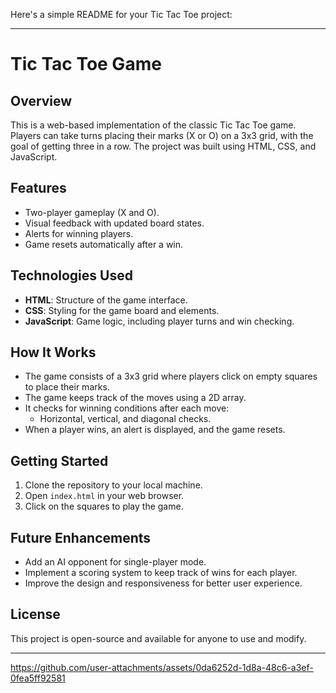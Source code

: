 Here's a simple README for your Tic Tac Toe project:

---

# Tic Tac Toe Game

## Overview

This is a web-based implementation of the classic Tic Tac Toe game. Players can take turns placing their marks (X or O) on a 3x3 grid, with the goal of getting three in a row. The project was built using HTML, CSS, and JavaScript.

## Features

- Two-player gameplay (X and O).
- Visual feedback with updated board states.
- Alerts for winning players.
- Game resets automatically after a win.

## Technologies Used

- **HTML**: Structure of the game interface.
- **CSS**: Styling for the game board and elements.
- **JavaScript**: Game logic, including player turns and win checking.

## How It Works

- The game consists of a 3x3 grid where players click on empty squares to place their marks.
- The game keeps track of the moves using a 2D array.
- It checks for winning conditions after each move:
  - Horizontal, vertical, and diagonal checks.
- When a player wins, an alert is displayed, and the game resets.

## Getting Started

1. Clone the repository to your local machine.
2. Open `index.html` in your web browser.
3. Click on the squares to play the game.

## Future Enhancements

- Add an AI opponent for single-player mode.
- Implement a scoring system to keep track of wins for each player.
- Improve the design and responsiveness for better user experience.

## License

This project is open-source and available for anyone to use and modify.

---

https://github.com/user-attachments/assets/0da6252d-1d8a-48c6-a3ef-0fea5ff92581

